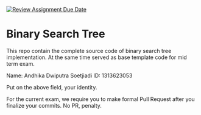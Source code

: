 [![Review Assignment Due Date](https://classroom.github.com/assets/deadline-readme-button-22041afd0340ce965d47ae6ef1cefeee28c7c493a6346c4f15d667ab976d596c.svg)](https://classroom.github.com/a/LXIEJ7jv)
# Binary Search Tree

This repo contain the complete source code of binary search tree implementation. At the same time served as base template code for mid term exam. 

Name: Andhika Dwiputra Soetjiadi
ID: 1313623053

Put on the above field, your identity. 

For the current exam, we require you to make formal Pull Request after you finalize your commits. No PR, penalty.
